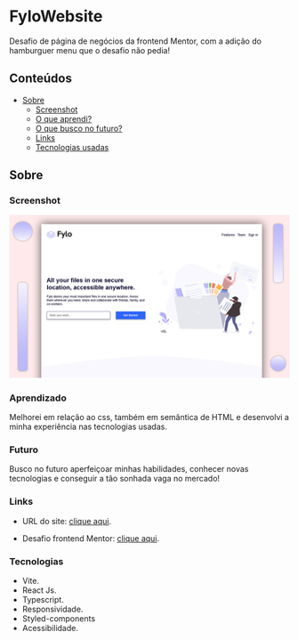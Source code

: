 # FyloWebsite

Desafio de página de negócios da frontend Mentor, com a adição do hamburguer menu que o desafio não pedia!

## Conteúdos

- [Sobre](#Sobre)
  - [Screenshot](#screenshot)
  - [O que aprendi?](#Aprendizado)
  - [O que busco no futuro?](#Futuro)
  - [Links](#links)
  - [Tecnologias usadas](#Tecnologias)

## Sobre

### Screenshot

![](/src/assets/images/screenshot.jpg)

### Aprendizado

 Melhorei em relação ao css, também em semântica de HTML e desenvolvi a minha experiência nas tecnologias usadas.

### Futuro

 Busco no futuro aperfeiçoar minhas habilidades, conhecer novas tecnologias e conseguir a tão sonhada vaga no mercado!

### Links

- URL do site: [clique aqui](https://fylo-website-ashen.vercel.app).

- Desafio frontend Mentor: [clique aqui](https://www.frontendmentor.io/challenges/fylo-landing-page-with-two-column-layout-5ca5ef041e82137ec91a50f5).

### Tecnologias

- Vite.
- React Js.
- Typescript.
- Responsividade.
- Styled-components
- Acessibilidade.